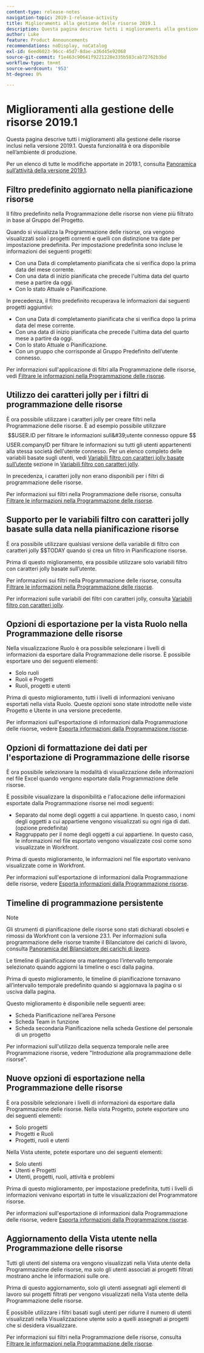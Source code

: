 ```yaml
---
content-type: release-notes
navigation-topic: 2019-1-release-activity
title: Miglioramenti alla gestione delle risorse 2019.1
description: Questa pagina descrive tutti i miglioramenti alla gestione delle risorse inclusi nella versione 2019.1. Questa funzionalità è ora disponibile nell’ambiente di produzione.
author: Luke
feature: Product Announcements
recommendations: noDisplay, noCatalog
exl-id: 6eed6023-96cc-45d7-8dae-a36d45e92068
source-git-commit: f1e463c90641f9221228e335b583cab72762b3bd
workflow-type: tm+mt
source-wordcount: '953'
ht-degree: 0%

---
```


# Miglioramenti alla gestione delle risorse 2019.1

Questa pagina descrive tutti i miglioramenti alla gestione delle risorse inclusi nella versione 2019.1. Questa funzionalità è ora disponibile nell’ambiente di produzione.

Per un elenco di tutte le modifiche apportate in 2019.1, consulta [Panoramica sull’attività della versione 2019.1](../../../../product-announcements/product-releases/quarterly-release-archive/2019.1-release-activity/2019-1-release-activity-overview.md).

## Filtro predefinito aggiornato nella pianificazione risorse

Il filtro predefinito nella Programmazione delle risorse non viene più filtrato in base al Gruppo del Progetto.

Quando si visualizza la Programmazione delle risorse, ora vengono visualizzati solo i progetti correnti e quelli con distinzione tra date per impostazione predefinita. Per impostazione predefinita sono incluse le informazioni dei seguenti progetti:

* Con una Data di completamento pianificata che si verifica dopo la prima data del mese corrente.
* Con una data di inizio pianificata che precede l&#39;ultima data del quarto mese a partire da oggi.
* Con lo stato Attuale o Pianificazione.

In precedenza, il filtro predefinito recuperava le informazioni dai seguenti progetti aggiuntivi:

* Con una Data di completamento pianificata che si verifica dopo la prima data del mese corrente.
* Con una data di inizio pianificata che precede l&#39;ultima data del quarto mese a partire da oggi.
* Con lo stato Attuale o Pianificazione.
* Con un gruppo che corrisponde al Gruppo Predefinito dell’utente connesso.

Per informazioni sull&#39;applicazione di filtri alla Programmazione delle risorse, vedi [Filtrare le informazioni nella Programmazione delle risorse](../../../../resource-mgmt/resource-planning/filter-resource-planner.md).

## Utilizzo dei caratteri jolly per i filtri di programmazione delle risorse

È ora possibile utilizzare i caratteri jolly per creare filtri nella Programmazione delle risorse. È ad esempio possibile utilizzare $$USER.ID per filtrare le informazioni sull&#39;utente connesso oppure $$USER.companyID per filtrare le informazioni su tutti gli utenti appartenenti alla stessa società dell&#39;utente connesso. Per un elenco completo delle variabili basate sugli utenti, vedi [Variabili filtro con caratteri jolly basate sull’utente](../../../../reports-and-dashboards/reports/reporting-elements/understand-wildcard-filter-variables.md#user-based-variables) sezione in [Variabili filtro con caratteri jolly](../../../../reports-and-dashboards/reports/reporting-elements/understand-wildcard-filter-variables.md).

In precedenza, i caratteri jolly non erano disponibili per i filtri di programmazione delle risorse.

Per informazioni sui filtri nella Programmazione delle risorse, consulta [Filtrare le informazioni nella Programmazione delle risorse](../../../../resource-mgmt/resource-planning/filter-resource-planner.md).

<!--
<iframe class="mt-media" src="assets/290697527?title=0&byline=0&portrait=0" width="640px" height="360px" frameborder="0" allowfullscreen></iframe>
-->

## Supporto per le variabili filtro con caratteri jolly basate sulla data nella pianificazione risorse

È ora possibile utilizzare qualsiasi versione della variabile di filtro con caratteri jolly $$TODAY quando si crea un filtro in Pianificazione risorse.

Prima di questo miglioramento, era possibile utilizzare solo variabili filtro con caratteri jolly basate sull’utente.

Per informazioni sui filtri nella Programmazione delle risorse, consulta [Filtrare le informazioni nella Programmazione delle risorse](../../../../resource-mgmt/resource-planning/filter-resource-planner.md).

Per informazioni sulle variabili dei filtri con caratteri jolly, consulta [Variabili filtro con caratteri jolly](../../../../reports-and-dashboards/reports/reporting-elements/understand-wildcard-filter-variables.md).

## Opzioni di esportazione per la vista Ruolo nella Programmazione delle risorse

Nella visualizzazione Ruolo è ora possibile selezionare i livelli di informazioni da esportare dalla Programmazione delle risorse. È possibile esportare uno dei seguenti elementi:

* Solo ruoli
* Ruoli e Progetti
* Ruoli, progetti e utenti

Prima di questo miglioramento, tutti i livelli di informazioni venivano esportati nella vista Ruolo. Queste opzioni sono state introdotte nelle viste Progetto e Utente in una versione precedente.

Per informazioni sull&#39;esportazione di informazioni dalla Programmazione delle risorse, vedere [Esporta informazioni dalla Programmazione risorse](../../../../resource-mgmt/resource-planning/export-resource-planner.md).

## Opzioni di formattazione dei dati per l&#39;esportazione di Programmazione delle risorse

È ora possibile selezionare la modalità di visualizzazione delle informazioni nel file Excel quando vengono esportate dalla Programmazione delle risorse.

È possibile visualizzare la disponibilità e l&#39;allocazione delle informazioni esportate dalla Programmazione risorse nei modi seguenti:

* Separato dal nome degli oggetti a cui appartiene. In questo caso, i nomi degli oggetti a cui appartiene vengono visualizzati su ogni riga di dati. (opzione predefinita)
* Raggruppato per il nome degli oggetti a cui appartiene. In questo caso, le informazioni nel file esportato vengono visualizzate così come sono visualizzate in Workfront.

Prima di questo miglioramento, le informazioni nel file esportato venivano visualizzate come in Workfront.

Per informazioni sull&#39;esportazione di informazioni dalla Programmazione delle risorse, vedere [Esporta informazioni dalla Programmazione risorse](../../../../resource-mgmt/resource-planning/export-resource-planner.md).

## Timeline di programmazione persistente

>[!NOTE]
>
>Gli strumenti di pianificazione delle risorse sono stati dichiarati obsoleti e rimossi da Workfront con la versione 23.1. Per informazioni sulla programmazione delle risorse tramite il Bilanciatore dei carichi di lavoro, consulta [Panoramica del Bilanciatore dei carichi di lavoro](../../../../resource-mgmt/workload-balancer/overview-workload-balancer.md).

Le timeline di pianificazione ora mantengono l’intervallo temporale selezionato quando aggiorni la timeline o esci dalla pagina.

Prima di questo miglioramento, le timeline di pianificazione tornavano all’intervallo temporale predefinito quando si aggiornava la pagina o si usciva dalla pagina.

Questo miglioramento è disponibile nelle seguenti aree:

* Scheda Pianificazione nell’area Persone
* Scheda Team in funzione
* Scheda secondaria Pianificazione nella scheda Gestione del personale di un progetto

Per informazioni sull&#39;utilizzo della sequenza temporale nelle aree Programmazione risorse, vedere &quot;Introduzione alla programmazione delle risorse&quot;.

## Nuove opzioni di esportazione nella Programmazione delle risorse

È ora possibile selezionare i livelli di informazioni da esportare dalla Programmazione delle risorse. Nella vista Progetto, potete esportare uno dei seguenti elementi:

* Solo progetti
* Progetti e Ruoli
* Progetti, ruoli e utenti

Nella Vista utente, potete esportare uno dei seguenti elementi:

* Solo utenti
* Utenti e Progetti
* Utenti, progetti, ruoli, attività e problemi

Prima di questo miglioramento, per impostazione predefinita, tutti i livelli di informazioni venivano esportati in tutte le visualizzazioni del Programmatore risorse.

Per informazioni sull&#39;esportazione di informazioni dalla Programmazione delle risorse, vedere [Esporta informazioni dalla Programmazione risorse](../../../../resource-mgmt/resource-planning/export-resource-planner.md).

## Aggiornamento della Vista utente nella Programmazione delle risorse

Tutti gli utenti del sistema ora vengono visualizzati nella Vista utente della Programmazione delle risorse, ma solo gli utenti associati ai progetti filtrati mostrano anche le informazioni sulle ore.

Prima di questo aggiornamento, solo gli utenti assegnati agli elementi di lavoro sui progetti filtrati per vengono visualizzati nella Vista utente della Programmazione delle risorse.

È possibile utilizzare i filtri basati sugli utenti per ridurre il numero di utenti visualizzati nella Visualizzazione utente solo a quelli assegnati ai progetti che si desidera visualizzare.

Per informazioni sui filtri nella Programmazione delle risorse, consulta [Filtrare le informazioni nella Programmazione delle risorse](../../../../resource-mgmt/resource-planning/filter-resource-planner.md).

